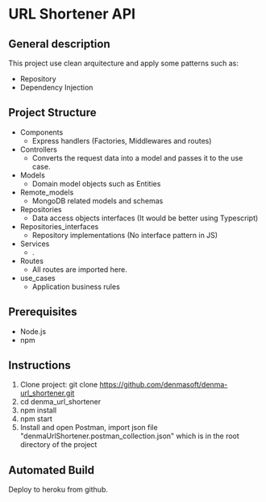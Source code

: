 # URL Shortener API

General description
---
This project use clean arquitecture and apply 
some patterns such as:
- Repository
- Dependency Injection

Project Structure
---
- Components
	-  Express handlers (Factories, Middlewares and routes)
- Controllers
	- Converts the request data into a model and passes it to the use case.
- Models
	- Domain model objects such as Entities
- Remote_models
	- MongoDB related models and schemas
- Repositories
	- Data access objects interfaces (It would be better using Typescript)
- Repositories_interfaces
	- Repository implementations (No interface pattern in JS)
- Services
	- .
- Routes
	- All routes are imported here.
- use_cases
	- Application business rules 		

Prerequisites
---
- Node.js
- npm

Instructions
---
1. Clone project: 
	git clone https://github.com/denmasoft/denma-url_shortener.git
2. cd denma_url_shortener
3. npm install
4. npm start 
5. Install and open Postman, import json file "denmaUrlShortener.postman_collection.json" which is in the root directory of the project

Automated Build
---
Deploy to heroku from github.